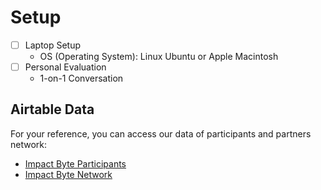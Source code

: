 # Setup

* [ ] Laptop Setup
  * OS (Operating System): Linux Ubuntu or Apple Macintosh
* [ ] Personal Evaluation
  * 1-on-1 Conversation

## Airtable Data

For your reference, you can access our data of participants and partners network:

* [Impact Byte Participants](https://airtable.com/shrO1kjqx7fJFyIja)
* [Impact Byte Network](https://airtable.com/shrlDLf6d8leCcXg4)
